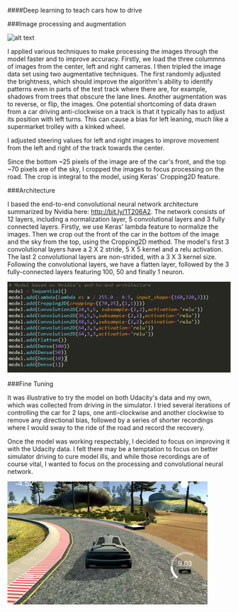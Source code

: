 
[//]: # (Image References)

[image1]: ./data/IMG/center_2016_12_01_13_30_48_287.jpg "Simulator"
[image2]: ./images/model.png "Convolutional Neural Network in Keras"
[image3]: ./images/car_driving.png "Autonomous Mode"

####Deep learning to teach cars how to drive

###Image processing and augmentation

![alt text][image1]

I applied various techniques to make processing the images through the model faster and to improve accuracy. 
Firstly, we load the three colummns of images from the center, left and right cameras. I then tripled the image data set using two augmentative techniques. The first randomly adjusted the brightness, which should improve the algorithm's ability to identify patterns even in parts of the test track where there are, for example, shadows from trees that obscure the lane lines. 
Another augmentation was to reverse, or flip, the images. One potential shortcoming of data drawn from a car driving anti-clockwise on a track is that it typically has to adjust its position with left turns. This can cause a bias for left leaning, much like a supermarket trolley with a kinked wheel. 

I adjusted steering values for left and right images to improve movement from the left and right of the track towards the center.

Since the bottom ~25 pixels of the image are of the car's front, and the top ~70 pixels are of the sky, I cropped the images to focus processing on the road. The crop is integral to the model, using Keras' Cropping2D feature.

###Architecture

I based the end-to-end convolutional neural network architecture summarized by Nvidia here: http://bit.ly/1T206A2.
The network consists of 12 layers, including a normalization layer, 5 convolutional layers and 3 fully connected layers. 
Firstly, we use Keras' lambda feature to normalize the images. Then we crop out the front of the car in the bottom of the image and the sky from the top, using the Cropping2D method.
The model's first 3 convolutional layers have a 2 X 2 stride, 5 X 5 kernel and a relu activation. The last 2 convolutional layers are non-strided, with a 3 X 3 kernel size. Following the convolutional layers, we have a flatten layer, followed by the 3 fully-connected layers featuring 100, 50 and finally 1 neuron.

![alt text][image2]

###Fine Tuning

It was illustrative to try the model on both Udacity's data and my own, which was collected from driving in the simulator. I tried several iterations of controlling the car for 2 laps, one anti-clockwise and another clockwise to remove any directional bias, followed by a series of shorter recordings where I would sway to the ride of the road and record the recovery. 

Once the model was working respectably, I decided to focus on improving it with the Udacity data. I felt there may be a temptation to focus on better simulator driving to cure model ills, and while those recordings are of course vital, I wanted to focus on the processing and convolutional neural network.

![alt text][image3]